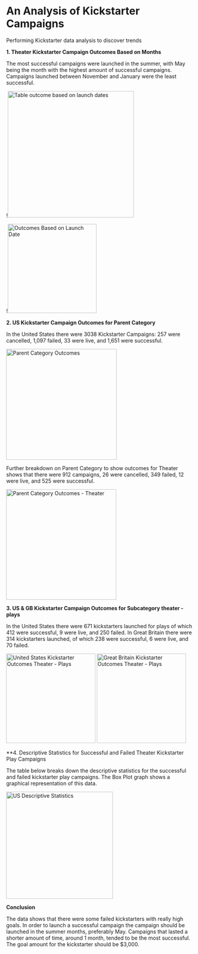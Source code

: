# An Analysis of Kickstarter Campaigns
Performing Kickstarter data analysis to discover trends

**1. Theater Kickstarter Campaign Outcomes Based on Months**

The most successful campaigns were launched in the summer, with May being the month with the highest amount of successful campaigns. Campaigns launched between November and January were the least successful.

!<img width="338" alt="Table outcome based on launch dates" src="https://user-images.githubusercontent.com/105942622/171447079-b446f4ca-40e8-403a-b5f1-5e7b84889735.png">

!<img width="238" alt="Outcomes Based on Launch Date" src="https://user-images.githubusercontent.com/105942622/171447098-0131d7a4-ff57-4217-b7b5-a07f63d7ee9d.png">

**2. US Kickstarter Campaign Outcomes for Parent Category**

In the United States there were 3038 Kickstarter Campaigns: 257 were cancelled, 1,097 failed, 33 were live, and 1,651 were successful. 

<img width="296" alt="Parent Category Outcomes" src="https://user-images.githubusercontent.com/105942622/171452326-e19349ab-6d65-4cce-8b0a-0c6165074d3d.png">

Further breakdown on Parent Category to show outcomes for Theater shows that there were 912 campaigns, 26 were cancelled, 349 failed, 12 were live, and 525 were successful.

<img width="295" alt="Parent Category Outcomes - Theater" src="https://user-images.githubusercontent.com/105942622/171452854-10100c14-22ee-4392-9464-47e26b7ce366.png">


**3. US & GB Kickstarter Campaign Outcomes for Subcategory theater - plays**

In the United States there were 671 kickstarters launched for plays of which 412 were successful, 9 were live, and 250 failed. In Great Britain there were 314 kickstarters launched, of which 238 were successful, 6 were live, and 70 failed.

<img width="239" alt="United States Kickstarter Outcomes Theater - Plays" src="https://user-images.githubusercontent.com/105942622/171449678-67853c16-6883-48ab-a80c-c8b11c550e0a.png">

<img width="239" alt="Great Britain Kickstarter Outcomes Theater - Plays" src="https://user-images.githubusercontent.com/105942622/171449699-e3fb507e-bb21-4384-b25c-240294b88a5a.png">

**4. Descriptive Statistics for Successful and Failed Theater Kickstarter Play Campaigns

The table below breaks down the descriptive statistics for the successful and failed kickstarter play campaigns. The Box Plot graph shows a graphical representation of this data. 

<img width="286" alt="US Descriptive Statistics" src="https://user-images.githubusercontent.com/105942622/171453386-0509b073-0a51-4f26-92f8-311f10baaea2.png">

**Conclusion**

The data shows that there were some failed kickstarters with really high goals. In order to launch a successful campaign the campaign should be launched in the summer months, preferably May. Campaigns that lasted a shorter amount of time, around 1 month, tended to be the most successful. The goal amount for the kickstarter should be $3,000. 
